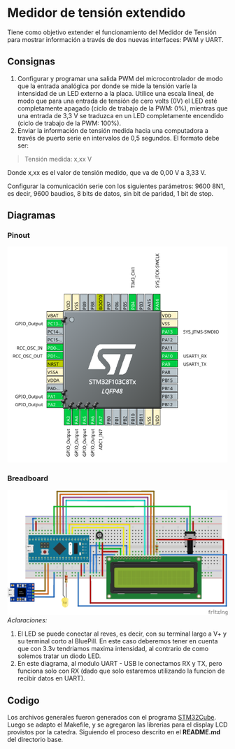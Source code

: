 # Medidor de tensión extendido

Tiene como objetivo extender el funcionamiento del Medidor de Tensión para mostrar información a través de dos nuevas interfaces: PWM y UART. 

## Consignas

1. Configurar y programar una salida PWM del microcontrolador de modo que la entrada analógica por donde se mide la tensión varíe la intensidad de un LED externo a la placa. Utilice una escala lineal, de modo que para una entrada de tensión de cero volts (0V) el LED esté completamente apagado (ciclo de trabajo de la PWM: 0%), mientras que una entrada de 3,3 V se traduzca en un LED completamente encendido (ciclo de trabajo de la PWM: 100%). 
2. Enviar la información de tensión medida hacia una computadora a través de puerto serie en intervalos de 0,5 segundos. El formato debe ser:

> Tensión medida: x,xx V

Donde x,xx es el valor de tensión medido, que va de 0,00 V a 3,33 V.  

Configurar la comunicación serie con los siguientes parámetros: 9600 8N1, es decir, 9600 baudios, 8 bits de datos, sin bit de paridad, 1 bit de stop.

## Diagramas

### Pinout
![pinout](Documentacion/pinout.png)

### Breadboard
![breadboard](Documentacion/breadboard.jpg)
*Aclaraciones:*
1. El LED se puede conectar al reves, es decir, con su terminal largo a V+ y su terminal corto al BluePill. En este caso deberemos tener en cuenta que con 3.3v tendriamos maxima intensidad, al contrario de como solemos tratar un diodo LED.
2. En este diagrama, al modulo UART - USB le conectamos RX y TX, pero funciona solo con RX (dado que solo estaremos utilizando la funcion de recibir datos en UART).

## Codigo

Los archivos generales fueron generados con el programa [STM32Cube](https://www.st.com/en/development-tools/stm32cubemx.html). Luego se adapto el Makefile, y se agregaron las librerias para el display LCD provistos por la catedra. Siguiendo el proceso descrito en el **README.md** del directorio base.